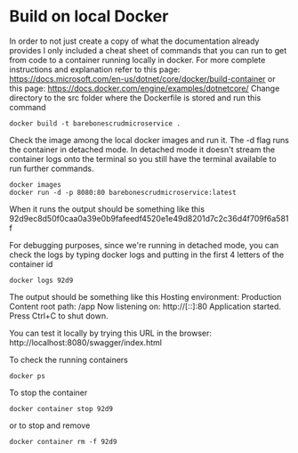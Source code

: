 # Build on local Docker

In order to not just create a copy of what the documentation already provides I only included a cheat sheet of commands that you can run to get from code to a container running locally in docker.
For more complete instructions and explanation refer to this page: https://docs.microsoft.com/en-us/dotnet/core/docker/build-container or this page: https://docs.docker.com/engine/examples/dotnetcore/
Change directory to the src folder where the Dockerfile is stored and run this command
```
docker build -t barebonescrudmicroservice .
```
Check the image among the local docker images and run it.
The -d flag runs the container in detached mode. In detached mode it doesn't stream the container logs onto the terminal so you still have the terminal available to run further commands.
```
docker images
docker run -d -p 8080:80 barebonescrudmicroservice:latest
```
When it runs the output should be something like this
92d9ec8d50f0caa0a39e0b9fafeedf4520e1e49d8201d7c2c36d4f709f6a581f

For debugging purposes, since we're running in detached mode, you can check the logs by typing docker logs and putting in the first 4 letters of the container id
```
docker logs 92d9
```
The output should be something like this
Hosting environment: Production
Content root path: /app
Now listening on: http://[::]:80
Application started. Press Ctrl+C to shut down.

You can test it locally by trying this URL in the browser: http://localhost:8080/swagger/index.html

To check the running containers
```
docker ps
```

To stop the container
```
docker container stop 92d9
```
or to stop and remove
```
docker container rm -f 92d9
```
